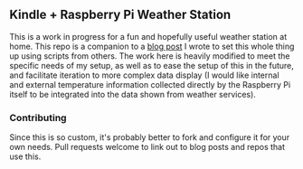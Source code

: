 ## Kindle + Raspberry Pi Weather Station

This is a work in progress for a fun and hopefully useful weather station at home. This repo is a
companion to a [blog post][blog-post] I wrote to set this whole thing up using scripts from others.
The work here is heavily modified to meet the specific needs of my setup, as well as to ease the
setup of this in the future, and facilitate iteration to more complex data display (I would like
internal and external temperature information collected directly by the Raspberry Pi itself to be
integrated into the data shown from weather services).

[blog-post]: http://blog.seth.to/2018/05/12/on-the-shoulders-of-giants-my-take-on-the-kindle-weather-station

### Contributing

Since this is so custom, it's probably better to fork and configure it for your own needs. Pull
requests welcome to link out to blog posts and repos that use this.
